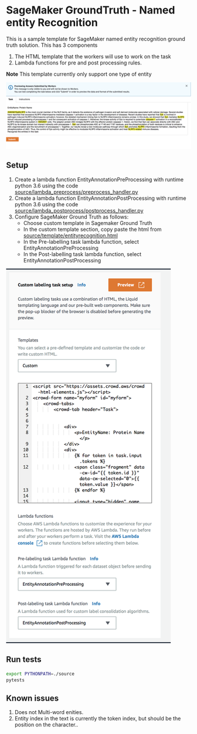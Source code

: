 # SageMaker GroundTruth  - Named entity Recognition
This is a sample template for SageMaker named entity recognition ground truth solution. 
This has 3 components
1. The HTML template that the workers will use to work on the task
1. Lambda functions for pre and post processing rules.

**Note** This template currently only support one type of entity

![Preview](docs/preview.png)

## Setup
1. Create a lambda function EntityAnnotationPreProcessing with runtime python 3.6 using the code [source/lambda_preprocess/preprocess_handler.py](source/lambda_preprocess/preprocess_handler.py)
1. Create a lambda function EntityAnnotationPostProcessing with runtime python 3.6 using the code [source/lambda_postprocess/postprocess_handler.py](source/lambda_postprocess/postprocess_handler.py)
1. Configure SageMaker Ground Truth as follows:
   - Choose custom template in Sagemaker Ground Truth
   - In the custom template section, copy paste the html from [source/template/entityrecognition.html](source/template/entityrecognition.html)
   - In the Pre-labelling task lambda function, select EntityAnnotationPreProcessing
   - In the Post-labelling task lambda function, select EntityAnnotationPostProcessing


![setup](docs/setup_custom_template.png)

 

## Run tests

```bash
export PYTHONPATH=./source
pytests
```

## Known issues
1. Does not Multi-word enities.
2. Entity index in the text is currently the token index, but should be the position on the character..
